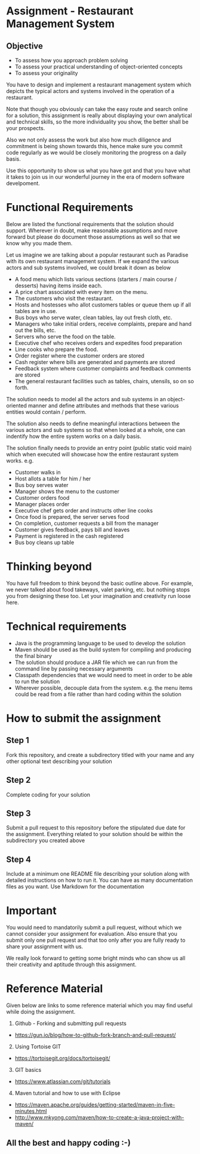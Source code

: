 # Assignment - Restaurant Management System
## Objective
- To assess how you approach problem solving
- To assess your practical understanding of object-oriented concepts
- To assess your originality

You have to design and implement a restaurant management system which depicts the typical actors and systems involved in the operation of a restaurant.

Note that though you obviously can take the easy route and search online for a solution, this assignment is really about displaying your own analytical and technical skills, so the more individuality you show, the better shall be your prospects.

Also we not only assess the work but also how much diligence and commitment is being shown towards this, hence make sure you commit code regularly as we would be closely monitoring the progress on a daily basis.

Use this opportunity to show us what you have got and that you have what it takes to join us in our wonderful journey in the era of modern software develpoment.

# Functional Requirements
Below are listed the functional requirements that the solution should support. Wherever in doubt, make reasonable assumptions and move forward but please do document those assumptions as well so that we know why you made them.

Let us imagine we are talking about a popular restaurant such as Paradise with its own restaurant management system. If we expand the various actors and sub systems involved, we could break it down as below
- A food menu which lists various sections (starters / main course / desserts) having items inside each.
- A price chart associated with every item on the menu.
- The customers who visit the restaurant.
- Hosts and hostesses who allot customers tables or queue them up if all tables are in use.
- Bus boys who serve water, clean tables, lay out fresh cloth, etc. 
- Managers who take initial orders, receive complaints, prepare and hand out the bills, etc.
- Servers who serve the food on the table.
- Executive chef who receives orders and expedites food preparation
- Line cooks who prepare the food.
- Order register where the customer orders are stored
- Cash register where bills are generated and payments are stored
- Feedback system where customer complaints and feedback comments are stored
- The general restaurant facilities such as tables, chairs, utensils, so on so forth.

The solution needs to model all the actors and sub systems in an object-oriented manner and define attributes and methods that these various entities would contain / perform.

The solution also needs to define meaningful interactions between the various actors and sub systems so that when looked at a whole, one can indentify how the entire system works on a daily basis.

The solution finally needs to provide an entry point (public static void main) which when executed will showcase how the entire restaurant system works. e.g. 
- Customer walks in
- Host allots a table for him / her
- Bus boy serves water
- Manager shows the menu to the customer
- Customer orders food
- Manager places order
- Executive chef gets order and instructs other line cooks
- Once food is prepared, the server serves food
- On completion, customer requests a bill from the manager
- Customer gives feedback, pays bill and leaves
- Payment is registered in the cash registered
- Bus boy cleans up table

# Thinking beyond
You have full freedom to think beyond the basic outline above. For example, we never talked about food takeways, valet parking, etc. but nothing stops you from designing these too. Let your imagination and creativity run loose here.

# Technical requirements
- Java is the programming language to be used to develop the solution
- Maven should be used as the build system for compiling and producing the final binary
- The solution should produce a JAR file which we can run from the command line by passing necessary arguments
- Classpath dependencies that we would need to meet in order to be able to run the solution
- Wherever possible, decouple data from the system. e.g. the menu items could be read from a file rather than hard coding within the solution
 
# How to submit the assignment
## Step 1
Fork this repository, and create a subdirectory titled with your name and any other optional text describing your solution
## Step 2
Complete coding for your solution
## Step 3
Submit a pull request to this repository before the stipulated due date for the assignment. Everything related to your solution should be within the subdirectory you created above
## Step 4
Include at a minimum one README file describing your solution along with detailed instructions on how to run it. You can have as many documentation files as you want. Use Markdown for the documentation

# Important
You would need to mandatorily submit a pull request, without which we cannot consider your assignment for evaluation. Also ensure that you submit only one pull request and that too only after you are fully ready to share your assignment with us.

We really look forward to getting some bright minds who can show us all their creativity and aptitude through this assignment.

# Reference Material
Given below are links to some reference material which you may find useful while doing the assignment.

1. Github - Forking and submitting pull requests
 - https://gun.io/blog/how-to-github-fork-branch-and-pull-request/

2. Using Tortoise GIT
 - https://tortoisegit.org/docs/tortoisegit/

3. GIT basics
 - https://www.atlassian.com/git/tutorials

4. Maven tutorial and how to use with Eclipse
 - https://maven.apache.org/guides/getting-started/maven-in-five-minutes.html
 - http://www.mkyong.com/maven/how-to-create-a-java-project-with-maven/

## All the best and happy coding :-)
